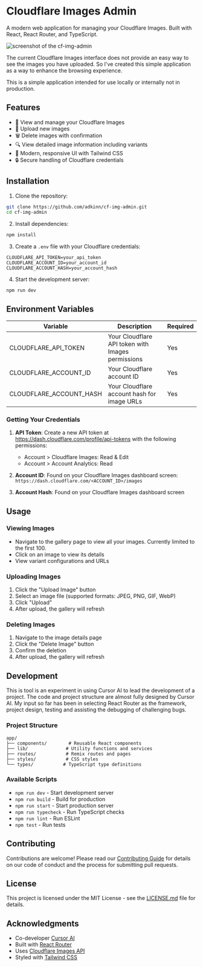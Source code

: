 # Cloudflare Images Admin

A modern web application for managing your Cloudflare Images. Built with React, React Router, and TypeScript.

![screenshot of the cf-img-admin](https://imagedelivery.net/YuQ2fAVKRjZQ4TYu1_j8PQ/0271b93f-e8d6-40c2-cfad-33cbfb1eb300/public)

The current Cloudflare Images interface does not provide an easy way to see the images you have uploaded. So I've created this simple application as a way to enhance the browsing experience.

This is a simple application intended for use locally or internally not in production. 

## Features

- 📸 View and manage your Cloudflare Images
- 🔄 Upload new images
- 🗑️ Delete images with confirmation
- 🔍 View detailed image information including variants
- 🎨 Modern, responsive UI with Tailwind CSS
- 🔒 Secure handling of Cloudflare credentials

## Installation

1. Clone the repository:
```bash
git clone https://github.com/adkinn/cf-img-admin.git
cd cf-img-admin
```

2. Install dependencies:
```bash
npm install
```

3. Create a `.env` file with your Cloudflare credentials:
```env
CLOUDFLARE_API_TOKEN=your_api_token
CLOUDFLARE_ACCOUNT_ID=your_account_id
CLOUDFLARE_ACCOUNT_HASH=your_account_hash
```

4. Start the development server:
```bash
npm run dev
```

## Environment Variables

| Variable | Description | Required |
|----------|-------------|----------|
| CLOUDFLARE_API_TOKEN | Your Cloudflare API token with Images permissions | Yes |
| CLOUDFLARE_ACCOUNT_ID | Your Cloudflare account ID | Yes |
| CLOUDFLARE_ACCOUNT_HASH | Your Cloudflare account hash for image URLs | Yes |

### Getting Your Credentials

1. **API Token**: Create a new API token at https://dash.cloudflare.com/profile/api-tokens with the following permissions:
   - Account > Cloudflare Images: Read & Edit
   - Account > Account Analytics: Read

2. **Account ID**: Found on your Cloudflare Images dashboard screen: `https://dash.cloudflare.com/<ACCOUNT_ID>/images`

3. **Account Hash**: Found on your Cloudflare Images dashboard screen

## Usage

### Viewing Images
- Navigate to the gallery page to view all your images. Currently limited to the first 100.
- Click on an image to view its details
- View variant configurations and URLs

### Uploading Images
1. Click the "Upload Image" button
2. Select an image file (supported formats: JPEG, PNG, GIF, WebP)
3. Click "Upload"
4. After upload, the gallery will refresh

### Deleting Images
1. Navigate to the image details page
2. Click the "Delete Image" button
3. Confirm the deletion
4. After upload, the gallery will refresh

## Development
This is tool is an experiment in using Cursor AI to lead the development of a project. The code and project structure are almost fully designed by Cursor AI. My input so far has been in selecting React Router as the framework, project design, testing and assisting the debugging of challenging bugs.

### Project Structure
```
app/
├── components/        # Reusable React components
├── lib/              # Utility functions and services
├── routes/           # Remix routes and pages
├── styles/           # CSS styles
└── types/           # TypeScript type definitions
```

### Available Scripts

- `npm run dev` - Start development server
- `npm run build` - Build for production
- `npm run start` - Start production server
- `npm run typecheck` - Run TypeScript checks
- `npm run lint` - Run ESLint
- `npm test` - Run tests

## Contributing

Contributions are welcome! Please read our [Contributing Guide](CONTRIBUTING.md) for details on our code of conduct and the process for submitting pull requests.

## License

This project is licensed under the MIT License - see the [LICENSE.md](LICENSE) file for details.

## Acknowledgments

- Co-developer [Cursor AI](https://cursor.com)
- Built with [React Router](https://reactrouter.com)
- Uses [Cloudflare Images API](https://developers.cloudflare.com/images/)
- Styled with [Tailwind CSS](https://tailwindcss.com/)
